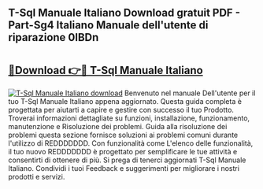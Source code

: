 ## T-Sql Manuale Italiano Download gratuit PDF - Part-Sg4 Italiano Manuale dell'utente di riparazione 0lBDn

# <h2><a href="http://dfazem.blite.top/?on=T-Sql+Manuale+Italiano">🔗Download 👉🔴 T-Sql Manuale Italiano</a></h2>

[![T-Sql Manuale Italiano download](https://i.imgur.com/lujVjoI.png)](http://dfazem.blite.top/?on=T-Sql+Manuale+Italiano)
Benvenuto nel manuale Dell'utente per il tuo T-Sql Manuale Italiano appena aggiornato. Questa guida completa è progettata per aiutarti a capire e gestire con successo il tuo Prodotto. Troverai informazioni dettagliate su funzioni, installazione, funzionamento, manutenzione e Risoluzione dei problemi. Guida alla risoluzione dei problemi questa sezione fornisce soluzioni ai problemi comuni durante l'utilizzo di REDDDDDDD. Con funzionalità come L'elenco delle funzionalità, il tuo nuovo REDDDDDDD è progettato per semplificare le tue attività e consentirti di ottenere di più. Si prega di tenerci aggiornati T-Sql Manuale Italiano. Condividi i tuoi Feedback e suggerimenti per migliorare i nostri prodotti e servizi.
